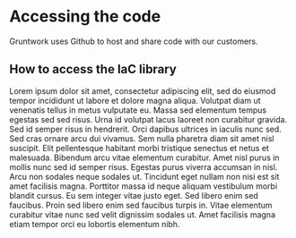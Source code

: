 # Accessing the code

Gruntwork uses Github to host and share code with our customers.

## How to access the IaC library

Lorem ipsum dolor sit amet, consectetur adipiscing elit, sed do eiusmod tempor incididunt ut labore et dolore magna aliqua. Volutpat diam ut venenatis tellus in metus vulputate eu. Massa sed elementum tempus egestas sed sed risus. Urna id volutpat lacus laoreet non curabitur gravida. Sed id semper risus in hendrerit. Orci dapibus ultrices in iaculis nunc sed. Sed cras ornare arcu dui vivamus. Sem nulla pharetra diam sit amet nisl suscipit. Elit pellentesque habitant morbi tristique senectus et netus et malesuada. Bibendum arcu vitae elementum curabitur. Amet nisl purus in mollis nunc sed id semper risus. Egestas purus viverra accumsan in nisl. Arcu non sodales neque sodales ut. Tincidunt eget nullam non nisi est sit amet facilisis magna. Porttitor massa id neque aliquam vestibulum morbi blandit cursus. Eu sem integer vitae justo eget. Sed libero enim sed faucibus. Proin sed libero enim sed faucibus turpis in. Vitae elementum curabitur vitae nunc sed velit dignissim sodales ut. Amet facilisis magna etiam tempor orci eu lobortis elementum nibh.
